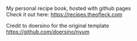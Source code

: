My personal recipe book, hosted with github pages  
Check it out here: https://recipes.theofleck.com

Credit to doersino for the original template  
https://github.com/doersino/nyum
